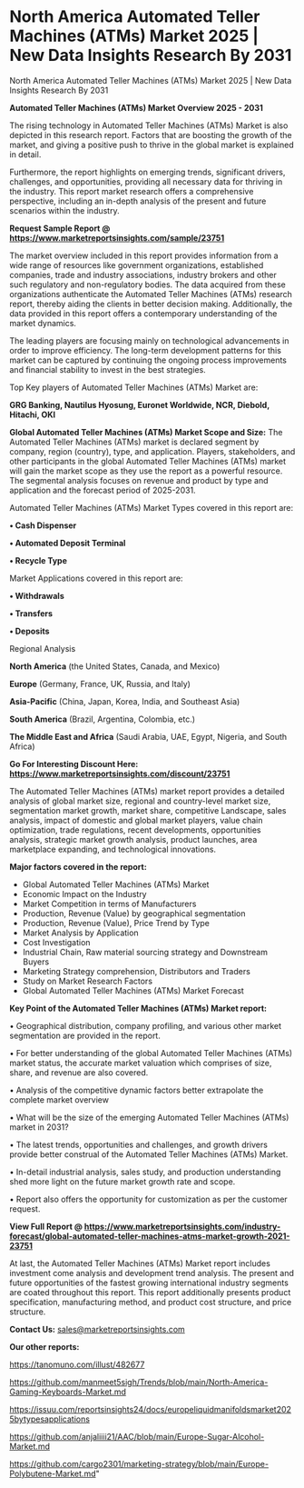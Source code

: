 # North America Automated Teller Machines (ATMs) Market 2025 | New Data Insights Research By 2031
North America Automated Teller Machines (ATMs) Market 2025 | New Data Insights Research By 2031

<Strong> Automated Teller Machines (ATMs) Market Overview 2025 - 2031</strong>

The rising technology in Automated Teller Machines (ATMs) Market is also depicted in this research report. Factors that are boosting the growth of the market, and giving a positive push to thrive in the global market is explained in detail.

Furthermore, the report highlights on emerging trends, significant drivers, challenges, and opportunities, providing all necessary data for thriving in the industry. This report market research offers a comprehensive perspective, including an in-depth analysis of the present and future scenarios within the industry.

<strong>Request Sample Report @ <a href=https://www.marketreportsinsights.com/sample/23751>https://www.marketreportsinsights.com/sample/23751</a></strong>

The market overview included in this report provides information from a wide range of resources like government organizations, established companies, trade and industry associations, industry brokers and other such regulatory and non-regulatory bodies. The data acquired from these organizations authenticate the Automated Teller Machines (ATMs) research report, thereby aiding the clients in better decision making. Additionally, the data provided in this report offers a contemporary understanding of the market dynamics.

The leading players are focusing mainly on technological advancements in order to improve efficiency. The long-term development patterns for this market can be captured by continuing the ongoing process improvements and financial stability to invest in the best strategies.

Top Key players of Automated Teller Machines (ATMs) Market are:

<strong>GRG Banking, Nautilus Hyosung, Euronet Worldwide, NCR, Diebold, Hitachi, OKI</strong>

<strong><b>Global Automated Teller Machines (ATMs) Market Scope and Size:</b></strong>
The Automated Teller Machines (ATMs) market is declared segment by company, region (country), type, and application. Players, stakeholders, and other participants in the global Automated Teller Machines (ATMs) market will gain the market scope as they use the report as a powerful resource. The segmental analysis focuses on revenue and product by type and application and the forecast period of 2025-2031.

Automated Teller Machines (ATMs) Market Types covered in this report are:

<strong>• Cash Dispenser

• Automated Deposit Terminal

• Recycle Type</strong>

Market Applications covered in this report are:

<strong>• Withdrawals

• Transfers

• Deposits</strong> 

Regional Analysis

<strong>North America</strong> (the United States, Canada, and Mexico)

<strong>Europe</strong> (Germany, France, UK, Russia, and Italy)

<strong>Asia-Pacific</strong> (China, Japan, Korea, India, and Southeast Asia)

<strong>South America</strong> (Brazil, Argentina, Colombia, etc.)

<strong>The Middle East and Africa</strong> (Saudi Arabia, UAE, Egypt, Nigeria, and South Africa)

<strong>Go For Interesting Discount Here: <a href=https://www.marketreportsinsights.com/discount/23751>https://www.marketreportsinsights.com/discount/23751</a></strong>

The Automated Teller Machines (ATMs) market report provides a detailed analysis of global market size, regional and country-level market size, segmentation market growth, market share, competitive Landscape, sales analysis, impact of domestic and global market players, value chain optimization, trade regulations, recent developments, opportunities analysis, strategic market growth analysis, product launches, area marketplace expanding, and technological innovations.

<strong><b>Major factors covered in the report:</b></strong>
<ul>
  <li>Global Automated Teller Machines (ATMs) Market </li>
  <li>Economic Impact on the Industry</li>
  <li>Market Competition in terms of Manufacturers</li>
  <li>Production, Revenue (Value) by geographical segmentation</li>
  <li>Production, Revenue (Value), Price Trend by Type</li>
  <li>Market Analysis by Application</li>
  <li>Cost Investigation</li>
  <li>Industrial Chain, Raw material sourcing strategy and Downstream Buyers</li>
  <li>Marketing Strategy comprehension, Distributors and Traders</li>
  <li>Study on Market Research Factors</li>
  <li>Global Automated Teller Machines (ATMs) Market Forecast</li>
</ul>

<strong><b>Key Point of the Automated Teller Machines (ATMs) Market report:</b></strong>

• Geographical distribution, company profiling, and various other market segmentation are provided in the report.

• For better understanding of the global Automated Teller Machines (ATMs) market status, the accurate market valuation which comprises of size, share, and revenue are also covered.

• Analysis of the competitive dynamic factors better extrapolate the complete market overview

• What will be the size of the emerging Automated Teller Machines (ATMs) market in 2031?

• The latest trends, opportunities and challenges, and growth drivers provide better construal of the Automated Teller Machines (ATMs) Market.

• In-detail industrial analysis, sales study, and production understanding shed more light on the future market growth rate and scope.

• Report also offers the opportunity for customization as per the customer request.

<strong><b>View Full Report @ <a href=https://www.marketreportsinsights.com/industry-forecast/global-automated-teller-machines-atms-market-growth-2021-23751>https://www.marketreportsinsights.com/industry-forecast/global-automated-teller-machines-atms-market-growth-2021-23751</a></b></strong>


At last, the Automated Teller Machines (ATMs) Market report includes investment come analysis and development trend analysis. The present and future opportunities of the fastest growing international industry segments are coated throughout this report. This report additionally presents product specification, manufacturing method, and product cost structure, and price structure.

<strong>Contact Us:</strong>
sales@marketreportsinsights.com

<strong>Our other reports:</strong>

<a href=https://tanomuno.com/illust/482677>https://tanomuno.com/illust/482677</a>

<a href=https://github.com/manmeet5sigh/Trends/blob/main/North-America-Gaming-Keyboards-Market.md>https://github.com/manmeet5sigh/Trends/blob/main/North-America-Gaming-Keyboards-Market.md</a>

<a href=https://issuu.com/reportsinsights24/docs/europeliquidmanifoldsmarket2025bytypesapplications>https://issuu.com/reportsinsights24/docs/europeliquidmanifoldsmarket2025bytypesapplications</a>

<a href=https://github.com/anjaliiii21/AAC/blob/main/Europe-Sugar-Alcohol-Market.md>https://github.com/anjaliiii21/AAC/blob/main/Europe-Sugar-Alcohol-Market.md</a>

<a href=https://github.com/cargo2301/marketing-strategy/blob/main/Europe-Polybutene-Market.md>https://github.com/cargo2301/marketing-strategy/blob/main/Europe-Polybutene-Market.md</a>"
